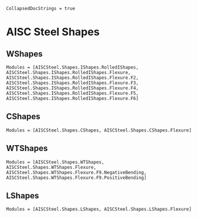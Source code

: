```@meta
CollapsedDocStrings = true
```

# AISC Steel Shapes

## WShapes

```@autodocs
Modules = [AISCSteel.Shapes.IShapes.RolledIShapes, AISCSteel.Shapes.IShapes.RolledIShapes.Flexure,
AISCSteel.Shapes.IShapes.RolledIShapes.Flexure.F2, AISCSteel.Shapes.IShapes.RolledIShapes.Flexure.F3, AISCSteel.Shapes.IShapes.RolledIShapes.Flexure.F4, AISCSteel.Shapes.IShapes.RolledIShapes.Flexure.F5, AISCSteel.Shapes.IShapes.RolledIShapes.Flexure.F6]
```

## CShapes

```@autodocs
Modules = [AISCSteel.Shapes.CShapes, AISCSteel.Shapes.CShapes.Flexure]
```

## WTShapes

```@autodocs
Modules = [AISCSteel.Shapes.WTShapes, AISCSteel.Shapes.WTShapes.Flexure,
AISCSteel.Shapes.WTShapes.Flexure.F9.NegativeBending, AISCSteel.Shapes.WTShapes.Flexure.F9.PositiveBending]
```

## LShapes

```@autodocs
Modules = [AISCSteel.Shapes.LShapes, AISCSteel.Shapes.LShapes.Flexure]
```